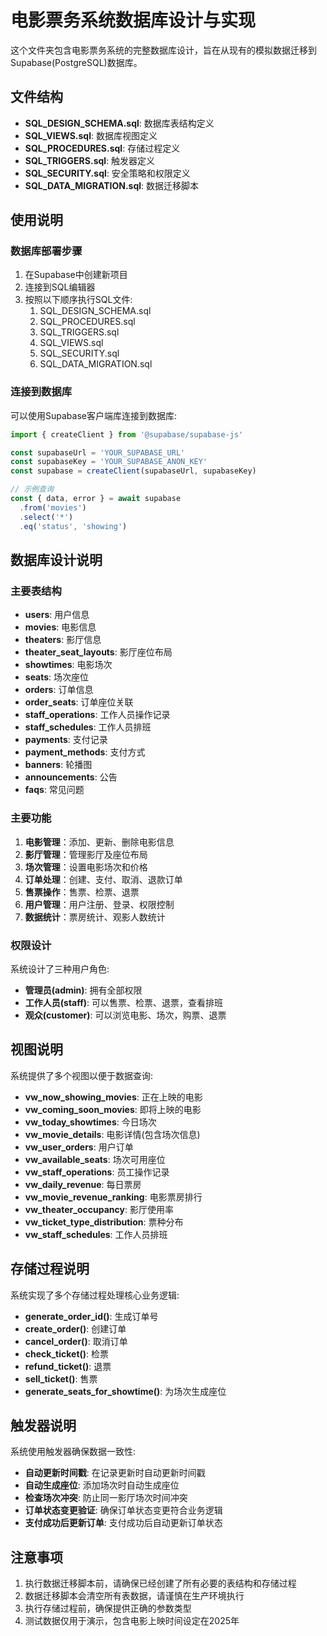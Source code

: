 # 电影票务系统数据库设计与实现

这个文件夹包含电影票务系统的完整数据库设计，旨在从现有的模拟数据迁移到Supabase(PostgreSQL)数据库。

## 文件结构

- **SQL_DESIGN_SCHEMA.sql**: 数据库表结构定义
- **SQL_VIEWS.sql**: 数据库视图定义
- **SQL_PROCEDURES.sql**: 存储过程定义
- **SQL_TRIGGERS.sql**: 触发器定义
- **SQL_SECURITY.sql**: 安全策略和权限定义
- **SQL_DATA_MIGRATION.sql**: 数据迁移脚本

## 使用说明

### 数据库部署步骤

1. 在Supabase中创建新项目
2. 连接到SQL编辑器
3. 按照以下顺序执行SQL文件:
   1. SQL_DESIGN_SCHEMA.sql
   2. SQL_PROCEDURES.sql
   3. SQL_TRIGGERS.sql
   4. SQL_VIEWS.sql
   5. SQL_SECURITY.sql
   6. SQL_DATA_MIGRATION.sql

### 连接到数据库

可以使用Supabase客户端库连接到数据库:

```javascript
import { createClient } from '@supabase/supabase-js'

const supabaseUrl = 'YOUR_SUPABASE_URL'
const supabaseKey = 'YOUR_SUPABASE_ANON_KEY'
const supabase = createClient(supabaseUrl, supabaseKey)

// 示例查询
const { data, error } = await supabase
  .from('movies')
  .select('*')
  .eq('status', 'showing')
```

## 数据库设计说明

### 主要表结构

- **users**: 用户信息
- **movies**: 电影信息
- **theaters**: 影厅信息
- **theater_seat_layouts**: 影厅座位布局
- **showtimes**: 电影场次
- **seats**: 场次座位
- **orders**: 订单信息
- **order_seats**: 订单座位关联
- **staff_operations**: 工作人员操作记录
- **staff_schedules**: 工作人员排班
- **payments**: 支付记录
- **payment_methods**: 支付方式
- **banners**: 轮播图
- **announcements**: 公告
- **faqs**: 常见问题

### 主要功能

1. **电影管理**：添加、更新、删除电影信息
2. **影厅管理**：管理影厅及座位布局
3. **场次管理**：设置电影场次和价格
4. **订单处理**：创建、支付、取消、退款订单
5. **售票操作**：售票、检票、退票
6. **用户管理**：用户注册、登录、权限控制
7. **数据统计**：票房统计、观影人数统计

### 权限设计

系统设计了三种用户角色:

- **管理员(admin)**: 拥有全部权限
- **工作人员(staff)**: 可以售票、检票、退票，查看排班
- **观众(customer)**: 可以浏览电影、场次，购票、退票

## 视图说明

系统提供了多个视图以便于数据查询:

- **vw_now_showing_movies**: 正在上映的电影
- **vw_coming_soon_movies**: 即将上映的电影
- **vw_today_showtimes**: 今日场次
- **vw_movie_details**: 电影详情(包含场次信息)
- **vw_user_orders**: 用户订单
- **vw_available_seats**: 场次可用座位
- **vw_staff_operations**: 员工操作记录
- **vw_daily_revenue**: 每日票房
- **vw_movie_revenue_ranking**: 电影票房排行
- **vw_theater_occupancy**: 影厅使用率
- **vw_ticket_type_distribution**: 票种分布
- **vw_staff_schedules**: 工作人员排班

## 存储过程说明

系统实现了多个存储过程处理核心业务逻辑:

- **generate_order_id()**: 生成订单号
- **create_order()**: 创建订单
- **cancel_order()**: 取消订单
- **check_ticket()**: 检票
- **refund_ticket()**: 退票
- **sell_ticket()**: 售票
- **generate_seats_for_showtime()**: 为场次生成座位

## 触发器说明

系统使用触发器确保数据一致性:

- **自动更新时间戳**: 在记录更新时自动更新时间戳
- **自动生成座位**: 添加场次时自动生成座位
- **检查场次冲突**: 防止同一影厅场次时间冲突
- **订单状态变更验证**: 确保订单状态变更符合业务逻辑
- **支付成功后更新订单**: 支付成功后自动更新订单状态

## 注意事项

1. 执行数据迁移脚本前，请确保已经创建了所有必要的表结构和存储过程
2. 数据迁移脚本会清空所有表数据，请谨慎在生产环境执行
3. 执行存储过程前，确保提供正确的参数类型
4. 测试数据仅用于演示，包含电影上映时间设定在2025年 